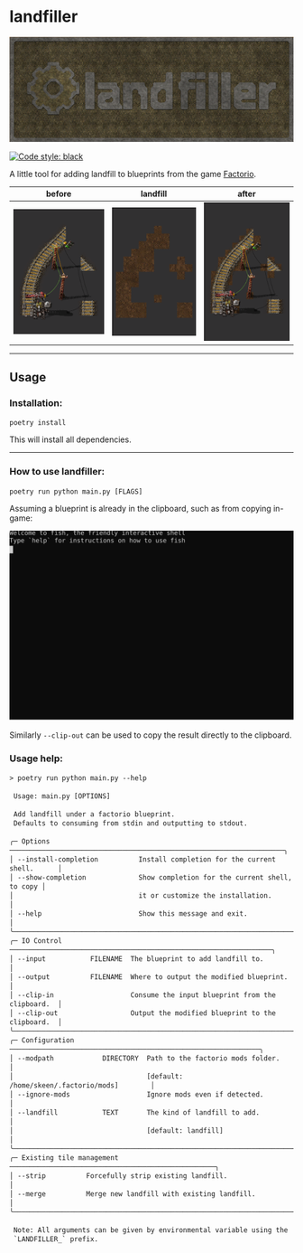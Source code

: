 # landfiller

![A logo generated with 'factorio-draftsman/draftsman_logo.py'](https://github.com/Skeen/landfiller/raw/main/docs/img/logo.png)

[![Code style: black](https://img.shields.io/badge/code%20style-ruff-000000.svg)](https://github.com/astral-sh/ruff)

A little tool for adding landfill to blueprints from the game [Factorio](https://factorio.com/).

| before   | landfill | after    |
|----------|----------|----------|
| ![before](https://github.com/Skeen/landfiller/raw/main/docs/img/before.png) | ![before](https://github.com/Skeen/landfiller/raw/main/docs/img/landfill.png) | ![before](https://github.com/Skeen/landfiller/raw/main/docs/img/after.png) |

--------------------------------------------------------------------------------
## Usage

### Installation:
```
poetry install
```
This will install all dependencies.

--------------------------------------------------------------------------------
### How to use landfiller:
```
poetry run python main.py [FLAGS]
```

Assuming a blueprint is already in the clipboard, such as from copying in-game:

![A usage example generated with termtosvg](https://github.com/Skeen/landfiller/raw/main/docs/img/term.svg)

Similarly `--clip-out` can be used to copy the result directly to the clipboard.

### Usage help:
```
> poetry run python main.py --help

 Usage: main.py [OPTIONS]

 Add landfill under a factorio blueprint.
 Defaults to consuming from stdin and outputting to stdout.

╭─ Options ────────────────────────────────────────────────────────────────────╮
│ --install-completion          Install completion for the current shell.      │
│ --show-completion             Show completion for the current shell, to copy │
│                               it or customize the installation.              │
│ --help                        Show this message and exit.                    │
╰──────────────────────────────────────────────────────────────────────────────╯
╭─ IO Control ─────────────────────────────────────────────────────────────────╮
│ --input           FILENAME  The blueprint to add landfill to.                │
│ --output          FILENAME  Where to output the modified blueprint.          │
│ --clip-in                   Consume the input blueprint from the clipboard.  │
│ --clip-out                  Output the modified blueprint to the clipboard.  │
╰──────────────────────────────────────────────────────────────────────────────╯
╭─ Configuration ──────────────────────────────────────────────────────────────╮
│ --modpath            DIRECTORY  Path to the factorio mods folder.            │
│                                 [default: /home/skeen/.factorio/mods]        │
│ --ignore-mods                   Ignore mods even if detected.                │
│ --landfill           TEXT       The kind of landfill to add.                 │
│                                 [default: landfill]                          │
╰──────────────────────────────────────────────────────────────────────────────╯
╭─ Existing tile management ───────────────────────────────────────────────────╮
│ --strip          Forcefully strip existing landfill.                         │
│ --merge          Merge new landfill with existing landfill.                  │
╰──────────────────────────────────────────────────────────────────────────────╯

 Note: All arguments can be given by environmental variable using the
 `LANDFILLER_` prefix.
```
